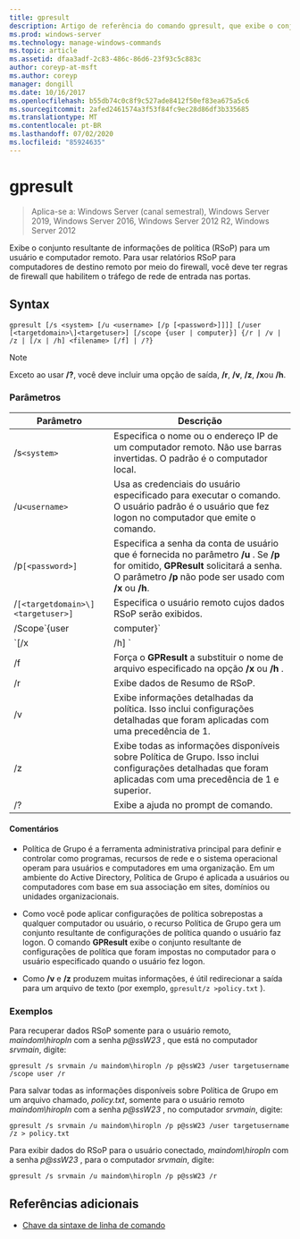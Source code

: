 ```yaml
---
title: gpresult
description: Artigo de referência do comando gpresult, que exibe o conjunto resultante de informações de política (RSoP) para um usuário e computador remotos.
ms.prod: windows-server
ms.technology: manage-windows-commands
ms.topic: article
ms.assetid: dfaa3adf-2c83-486c-86d6-23f93c5c883c
author: coreyp-at-msft
ms.author: coreyp
manager: dongill
ms.date: 10/16/2017
ms.openlocfilehash: b55db74c0c8f9c527ade8412f50ef83ea675a5c6
ms.sourcegitcommit: 2afed2461574a3f53f84fc9ec28d86df3b335685
ms.translationtype: MT
ms.contentlocale: pt-BR
ms.lasthandoff: 07/02/2020
ms.locfileid: "85924635"
---
```

# <a name="gpresult"></a>gpresult

> Aplica-se a: Windows Server (canal semestral), Windows Server 2019, Windows Server 2016, Windows Server 2012 R2, Windows Server 2012

Exibe o conjunto resultante de informações de política (RSoP) para um usuário e computador remoto. Para usar relatórios RSoP para computadores de destino remoto por meio do firewall, você deve ter regras de firewall que habilitem o tráfego de rede de entrada nas portas.

## <a name="syntax"></a>Syntax

```
gpresult [/s <system> [/u <username> [/p [<password>]]]] [/user [<targetdomain>\]<targetuser>] [/scope {user | computer}] {/r | /v | /z | [/x | /h] <filename> [/f] | /?}
```

> [!NOTE]
> Exceto ao usar **/?**, você deve incluir uma opção de saída, **/r**, **/v**, **/z**, **/x**ou **/h**.

### <a name="parameters"></a>Parâmetros

| Parâmetro | Descrição |
| --------- | ----------- |
| /s`<system>` | Especifica o nome ou o endereço IP de um computador remoto. Não use barras invertidas. O padrão é o computador local. |
| /u`<username>` | Usa as credenciais do usuário especificado para executar o comando. O usuário padrão é o usuário que fez logon no computador que emite o comando. |
| /p`[<password>]` | Especifica a senha da conta de usuário que é fornecida no parâmetro **/u** . Se **/p** for omitido, **GPResult** solicitará a senha. O parâmetro **/p** não pode ser usado com **/x** ou **/h**. |
| /`[<targetdomain>\]<targetuser>]` | Especifica o usuário remoto cujos dados RSoP serão exibidos. |
| /Scope`{user | computer}` | Exibe dados RSoP para o usuário ou o computador. Se **/Scope** for omitido, **GPResult** exibirá dados RSoP para o usuário e o computador. |
| `[/x | /h] <filename>` | Salva o relatório em formato XML (**/x**) ou HTML (**/h**) no local e com o nome do arquivo especificado pelo parâmetro *filename* . Não pode ser usado com **/u**, **/p**, **/r**, **/v**ou **/z**. |
| /f | Força o **GPResult** a substituir o nome de arquivo especificado na opção **/x** ou **/h** . |
| /r | Exibe dados de Resumo de RSoP. |
| /v | Exibe informações detalhadas da política. Isso inclui configurações detalhadas que foram aplicadas com uma precedência de 1. |
| /z | Exibe todas as informações disponíveis sobre Política de Grupo. Isso inclui configurações detalhadas que foram aplicadas com uma precedência de 1 e superior. |
| /? | Exibe a ajuda no prompt de comando. |

#### <a name="remarks"></a>Comentários

- Política de Grupo é a ferramenta administrativa principal para definir e controlar como programas, recursos de rede e o sistema operacional operam para usuários e computadores em uma organização. Em um ambiente do Active Directory, Política de Grupo é aplicada a usuários ou computadores com base em sua associação em sites, domínios ou unidades organizacionais.

- Como você pode aplicar configurações de política sobrepostas a qualquer computador ou usuário, o recurso Política de Grupo gera um conjunto resultante de configurações de política quando o usuário faz logon. O comando **GPResult** exibe o conjunto resultante de configurações de política que foram impostas no computador para o usuário especificado quando o usuário fez logon.

- Como **/v** e **/z** produzem muitas informações, é útil redirecionar a saída para um arquivo de texto (por exemplo, `gpresult/z >policy.txt` ).

### <a name="examples"></a>Exemplos

Para recuperar dados RSoP somente para o usuário remoto, *maindom\hiropln* com a senha *p@ssW23* , que está no computador *srvmain*, digite:

```
gpresult /s srvmain /u maindom\hiropln /p p@ssW23 /user targetusername /scope user /r
```

Para salvar todas as informações disponíveis sobre Política de Grupo em um arquivo chamado, *policy.txt*, somente para o usuário remoto *maindom\hiropln* com a senha *p@ssW23* , no computador *srvmain*, digite:

```
gpresult /s srvmain /u maindom\hiropln /p p@ssW23 /user targetusername /z > policy.txt
```

Para exibir dados do RSoP para o usuário conectado, *maindom\hiropln* com a senha *p@ssW23* , para o computador *srvmain*, digite:

```
gpresult /s srvmain /u maindom\hiropln /p p@ssW23 /r
```

## <a name="additional-references"></a>Referências adicionais

- [Chave da sintaxe de linha de comando](command-line-syntax-key.md)
